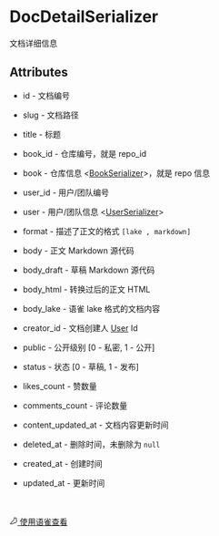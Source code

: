 # DocDetailSerializer 

 <p>文档详细信息</p>

 ## Attributes 

<ul><li><p>id - 文档编号</p></li></ul><ul><li><p>slug - 文档路径</p></li></ul><ul><li><p>title - 标题</p></li></ul><ul><li><p>book_id - 仓库编号，就是 repo_id</p></li></ul><ul><li><p>book - 仓库信息 <<a href="BookSerializer" target="_blank">BookSerializer</a>>，就是 repo 信息</p></li></ul><ul><li><p>user_id - 用户/团队编号</p></li></ul><ul><li><p>user - 用户/团队信息 <<a href="UserSerializer" target="_blank">UserSerializer</a>></p></li></ul><ul><li><p>format - 描述了正文的格式 <code>[lake , markdown]</code> </p></li></ul><ul><li><p>body - 正文 Markdown 源代码</p></li></ul><ul><li><p>body_draft - 草稿 Markdown 源代码</p></li></ul><ul><li><p>body_html - 转换过后的正文 HTML</p></li></ul><ul><li><p>body_lake - 语雀 lake 格式的文档内容</p></li></ul><ul><li><p>creator_id - 文档创建人 <a href="UserSerializer" target="_blank">User</a> Id</p></li></ul><ul><li><p>public - 公开级别 [0 - 私密, 1 - 公开]</p></li></ul><ul><li><p>status - 状态 [0 - 草稿, 1 - 发布]</p></li></ul><ul><li><p>likes_count - 赞数量</p></li></ul><ul><li><p>comments_count - 评论数量</p></li></ul><ul><li><p>content_updated_at - 文档内容更新时间</p></li></ul><ul><li><p>deleted_at - 删除时间，未删除为 <code>null</code> </p></li></ul><ul><li><p>created_at - 创建时间</p></li></ul><ul><li><p>updated_at - 更新时间</p></li></ul><br><br><a class="yuque-link" target="_blank" href="https://www.yuque.com/yuque/developer/docdetailserializer"><svg viewBox="64 64 896 896" class="" data-icon="yuque" width="1em" height="1em" fill="currentColor" aria-hidden="true"><path d="M854.6 370.6c-9.9-39.4 9.9-102.2 73.4-124.4l-67.9-3.6s-25.7-90-143.6-98c-117.8-8.1-194.9-3-195-3 .1 0 87.4 55.6 52.4 154.7-25.6 52.5-65.8 95.6-108.8 144.7-1.3 1.3-2.5 2.6-3.5 3.7C319.4 605 96 860 96 860c245.9 64.4 410.7-6.3 508.2-91.1 20.5-.2 35.9-.3 46.3-.3 135.8 0 250.6-117.6 245.9-248.4-3.2-89.9-31.9-110.2-41.8-149.6zm-204.1 334c-10.6 0-26.2.1-46.8.3l-23.6.2-17.8 15.5c-47.1 41-104.4 71.5-171.4 87.6-52.5 12.6-110 16.2-172.7 9.6 18-20.5 36.5-41.6 55.4-63.1 92-104.6 173.8-197.5 236.9-268.5l1.4-1.4 1.3-1.5c4.1-4.6 20.6-23.3 24.7-28.1 9.7-11.1 17.3-19.9 24.5-28.6 30.7-36.7 52.2-67.8 69-102.2l1.6-3.3 1.2-3.4c13.7-38.8 15.4-76.9 6.2-112.8 22.5.7 46.5 1.9 71.7 3.6 33.3 2.3 55.5 12.9 71.1 29.2 5.8 6 10.2 12.5 13.4 18.7 1 2 1.7 3.6 2.3 5l5 17.7c-15.7 34.5-19.9 73.3-11.4 107.2 3 11.8 6.9 22.4 12.3 34.4 2.1 4.7 9.5 20.1 11 23.3 10.3 22.7 15.4 43 16.7 78.7 3.3 94.6-82.7 181.9-182 181.9z"></path></svg> 使用语雀查看</a>
